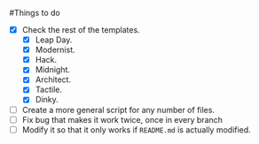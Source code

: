 #Things to do

* [x] Check the rest of the templates.
  * [x] Leap Day.
  * [x] Modernist.
  * [x] Hack.
  * [x] Midnight.
  * [x] Architect.
  * [x] Tactile.
  * [x] Dinky. 
* [ ] Create a more general script for any number of files.
* [ ] Fix bug that makes it work twice, once in every branch
* [ ] Modify it so that it only works if `README.md` is actually modified.
